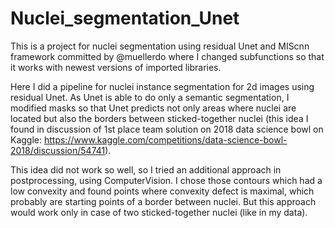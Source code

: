 # Nuclei_segmentation_Unet
This is a project for nuclei segmentation using residual Unet and MIScnn framework committed by @muellerdo where I changed subfunctions so that it works with newest versions of imported libraries.

Here I did a pipeline for nuclei instance segmentation for 2d images using residual Unet. As Unet is able to do only a semantic segmentation, I modified masks so that Unet predicts not only areas where nuclei are located but also the borders between sticked-together nuclei (this idea I found in discussion of 1st place team solution on 2018 data science bowl on Kaggle: https://www.kaggle.com/competitions/data-science-bowl-2018/discussion/54741). 

This idea did not work so well, so I tried an additional approach in postprocessing, using ComputerVision. I chose those contours which had a low convexity and found points where convexity defect is maximal, which probably are starting points of a border between nuclei. But this approach would work only in case of two sticked-together nuclei (like in my data).
